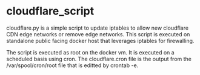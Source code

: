 # cloudflare_script

cloudflare.py is a simple script to update iptables to allow new cloudflare CDN edge networks or remove edge networks. This script is executed on standalone public facing docker host that leverages iptables for firewalling.

The script is executed as root on the docker vm. It is executed on a scheduled basis using cron. The cloudflare.cron file is the output from the /var/spool/cron/root file that is editted by crontab -e.